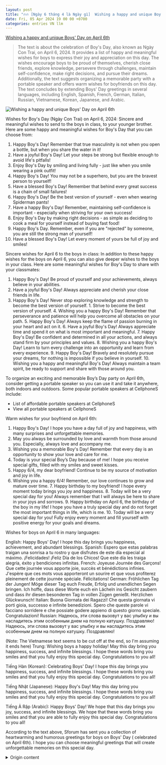 ```yaml
---
layout: post
title: "🔥🔥 [Ngày 6 tháng 4 là Ngày gì]  Wishing a happy and unique Boys' Day on April 6th"
date: Fri, 05 Apr 2024 19 00 00 +0700
categories: entries VN llm
---
```

[ Wishing a happy and unique Boys' Day on April 6th](https://cellphones.com.vn/sforum/loi-chuc-ngay-6-4)

> The text is about the celebration of Boy's Day, also known as Ngày Con Trai, on April 6, 2024. It provides a list of happy and meaningful wishes for boys to express their joy and appreciation on this day. The wishes encourage boys to be proud of themselves, cherish close friends, explore knowledge, persevere through challenges, maintain self-confidence, make right decisions, and pursue their dreams. Additionally, the text suggests organizing a memorable party with a portable speaker and offers warm wishes for boyfriends on this day. The text concludes by extending Boys' Day greetings in several languages, including English, Spanish, French, German, Italian, Russian, Vietnamese, Korean, Japanese, and Arabic.

![ Wishing a happy and unique Boys' Day on April 6th](https://cdn.sforum.vn/sforum/wp-content/uploads/2024/04/loi-chuc-cac-ban-nam-6-4-1.jpg)

 Wishes for Boy's Day (Ngày Con Trai) on April 6, 2024: Sincere and meaningful wishes to send to the boys in class, to your younger brother. Here are some happy and meaningful wishes for Boy's Day that you can choose from:

1. Happy Boy's Day! Remember that true masculinity is not when you open a bottle, but when you share the water in it!
2. Have a joyful Boy's Day! Let your steps be strong but flexible enough to avoid life's pitfalls!
3. Enjoy Boy's Day by smiling and living fully - just like when you smile wearing a pink outfit!
4. Happy Boy's Day! You may not be a superhero, but you are the bravest person to yourself!
5. Have a blessed Boy's Day! Remember that behind every great success is a chain of small failures!
6. Happy Boy's Day! Be the best version of yourself - even when wearing Spiderman pants!
7. Have a happy Boy's Day! Remember, maintaining self-confidence is important - especially when striving for your own success!
8. Enjoy Boy's Day by making right decisions - as simple as deciding to cook a meal for yourself instead of buying fast food!
9. Happy Boy's Day. Remember, even if you are "rejected" by someone, you are still the strong man of yourself!
10. Have a blessed Boy's Day! Let every moment of yours be full of joy and smiles!

Sincere wishes for April 6 to the boys in class: In addition to these happy wishes for the boys on April 6, you can also give deeper wishes to the boys in your class. Here are some meaningful wishes for Boy's Day to share with your classmates:

1. Happy Boy's Day! Be proud of yourself and your achievements, always believe in your abilities.
2. Have a joyful Boy's Day! Always appreciate and cherish your close friends in life.
3. Happy Boy's Day! Never stop exploring knowledge and strength to become the best version of yourself.  1. Strive to become the best version of yourself. 4. Wishing you a happy Boy's Day! Remember that perseverance and patience will help you overcome all obstacles on your path. 5. Happy Boy's Day! Always keep the flame of passion burning in your heart and act on it. 6. Have a joyful Boy's Day! Always appreciate time and spend it on what is most important and meaningful. 7. Happy Boy's Day! Be confident and determined in all your actions, and always stand firm by your principles and values. 8. Wishing you a happy Boy's Day! Learn to turn every challenge into an opportunity and learn from every experience. 9. Happy Boy's Day! Bravely and resolutely pursue your dreams, for nothing is impossible if you believe in yourself. 10. Wishing you a happy and meaningful Boy's Day! Always maintain a team spirit, be ready to support and share with those around you.

To organize an exciting and memorable Boy’s Day party on April 6th, consider getting a portable speaker so you can use it and take it anywhere, both indoors and outdoors. Some popular portable speakers at CellphoneS include:
- List of affordable portable speakers at CellphoneS
- View all portable speakers at CellphoneS

Warm wishes for your boyfriend on April 6th:

1. Happy Boy's Day! I hope you have a day full of joy and happiness, with many surprises and unforgettable memories.
2. May you always be surrounded by love and warmth from those around you. Especially, always love and accompany me.
3. Wishing you a memorable Boy's Day! Remember that every day is an opportunity to show your love and care for me.
4. Today is your special Boy’s Day because of me! I hope you receive special gifts, filled with my smiles and sweet kisses.
5. Happy 6/4, my dear boyfriend! Continue to be my source of motivation and joy in life.
6. Wishing you a happy 6/4!  Remember, our love continues to grow and mature over time. 7. Happy birthday to my boyfriend! I hope every moment today brings you joy and happiness. 8. Today will be a very special day for you! Always remember that I will always be here to share in your joys and sorrows. 9. Happy birthday on April 6, the birthday of the boy in my life! I hope you have a truly special day and do not forget the most important things in life, which is me. 10. Today will be a very special day for you! Fully enjoy every moment and fill yourself with positive energy for your goals and dreams.

Wishes for boys on April 6 in many languages:

English: Happy Boys' Day! I hope this day brings you happiness, achievement, and abundant blessings.
Spanish: Espero que estas palabras traigan una sonrisa a tu rostro y que disfrutes de este día especial al máximo. ¡Felicidades! ¡Feliz Día de los Chicos! Que este día les traiga alegría, éxito y bendiciones infinitas.
French: Joyeuse Journée des Garçons! Que cette journée vous apporte joie, succès et bénédictions infinies. J'espère que ces mots vous apporteront un sourire et que vous profiterez pleinement de cette journée spéciale. Félicitations!
German: Fröhlichen Tag der Jungen! Möge dieser Tag euch Freude, Erfolg und unendlichen Segen bringen. Ich hoffe, dass diese Worte euch ein Lächeln ins Gesicht zaubern und dass ihr diesen besonderen Tag in vollen Zügen genießt. Herzlichen Glückwunsch!
Italian: Buona Giornata dei Ragazzi! Che questa giornata vi porti gioia, successo e infinite benedizioni. Spero che queste parole vi facciano sorridere e che possiate godere appieno di questo giorno speciale. Congratulazioni!
Russian: Надеюсь, эти слова вызовут у вас улыбку и вы насладитесь этим особенным днем на полную катушку. Поздравляю! Надеюсь, эти слова вызовут у вас улыбку и вы насладитесь этим особенным днем на полную катушку. Поздравляю!

(Note: The Vietnamese text seems to be cut off at the end, so I'm assuming it ends here)  Trung: Wishing boys a happy holiday! May this day bring you happiness, success, and infinite blessings. I hope these words bring you smiles and that you fully enjoy this special day. Congratulations to you all!

Tiếng Hàn (Korean): Celebrating Boys' Day! I hope this day brings you happiness, success, and infinite blessings. I hope these words bring you smiles and that you fully enjoy this special day. Congratulations to you all!

Tiếng Nhật (Japanese): Happy Boy's Day! May this day bring you happiness, success, and infinite blessings. I hope these words bring you smiles and that you fully enjoy this special day. Congratulations to you all!

Tiếng Ả Rập (Arabic): Happy Boys' Day! We hope that this day brings you joy, success, and infinite blessings. We hope that these words bring you smiles and that you are able to fully enjoy this special day. Congratulations to you all!

According to the text above, Sforum has sent you a collection of heartwarming and humorous greetings for boys on Boys' Day ( celebrated on April 6th). I hope you can choose meaningful greetings that will create unforgettable memories on this special day.

<details>
  <summary>Origin content</summary>
  ---
layout: post
title: "🔥🔥 [Ngày 6 tháng 4 là Ngày gì] Lời chúc ngày 6/4 Boy's Day hài hước, độc đáo và dễ thương"
date: Fri, 05 Apr 2024 19:00:00 +0700
categories: entries VN
---
[Lời chúc ngày 6/4 Boy's Day hài hước, độc đáo và dễ thương](https://cellphones.com.vn/sforum/loi-chuc-ngay-6-4)

![Lời chúc ngày 6/4 Boy's Day hài hước, độc đáo và dễ thương](https://cdn.sforum.vn/sforum/wp-content/uploads/2024/04/loi-chuc-cac-ban-nam-6-4-1.jpg)

Lời chúc ngày 6/4 Boy's Day (Ngày Con Trai) năm 2024 hài hước, ý nghĩa: Những lời chúc dành cho các bạn nam trong lớp, cho bạn trai.

Lời chúc ngày 6/4 Boy's Day hài hước

Để gửi lời chúc các bạn nam ngày 6 4 bạn có thể chọn những lời chúc vừa hài hước mà lại mang ý nghĩa. Dưới đây là một số lời chúc cho các bạn nam ngày 6/4 Boy’s Day hài hước mà bạn có thể lựa chọn:

1. Chúc mừng ngày Boy's Day! Hãy nhớ rằng, đôi khi sự nam tính nhất không phải là khi bạn mở nắp chai, mà là lúc bạn chia sẻ chai nước đó!

2. Ngày Boy's Day vui vẻ nhé bạn! Hãy để đôi chân của bạn tiến bước mạnh mẽ nhưng đủ linh hoạt để tránh những cạm bẫy của cuộc đời!

3. Hãy tận hưởng ngày 6/4 Boy's Day bằng cách cười sảng khoái và sống hết mình - giống như cách bạn cười khi mặc một bộ quần áo màu hồng!

4. Chúc mừng ngày Boy's Day! Dù bạn có thể không phải là siêu anh hùng, nhưng bạn vẫn là một người dũng cảm nhất đối với mình!

5. Boy's Day hạnh phúc nhé chàng trai! Hãy nhớ rằng, đằng sau mỗi "thành công" lớn là một chuỗi các thất bại nhỏ!

6. Happy Boy's Day! Hãy là phiên bản tốt nhất của chính mình - thậm chí cả khi bạn đang mặc "chiếc quần" của Spiderman!

7. Boy's Day vui vẻ! Hãy nhớ rằng, việc giữ vững sự tự tin là quan trọng - đặc biệt là khi bạn đang cố gắng tiến tới thành công của mình!

8. Hãy tận hưởng Boy's Day bằng cách đưa ra những quyết định đúng đắn - đơn giản như quyết định làm một bữa ăn cho bản thân mà không phải mua đồ ăn nhanh chẳng hạn!

9. Chúc mừng Boy's Day. Hãy nhớ rằng, dù bạn có bị "phản bội" bởi một cô nàng nào đó, bạn vẫn là người đàn ông mạnh mẽ của riêng mình!

10. Boy's Day hạnh phúc! Hãy để mỗi khoảnh khắc của bạn đều tràn đầy niềm vui và nụ cười nhé!

Lời chúc ngày 6/4 cho các bạn trong lớp ý nghĩa

Ngoài những lời chúc các bạn nam ngày 6 4 hài hước, bạn có thể dành những lời chúc sâu sắc hơn tới các bạn nam trong lớp của mình. Cùng điểm qua những lời chúc ngày 6/4 ý nghĩa dành cho các bạn trong lớp nhé:

1. Chúc mừng Ngày của Con Trai! Hãy tự hào về bản thân mình và những điều bạn đã đạt được, và luôn tin tưởng vào khả năng của bản thân.

2. Chúc bạn một Ngày của Con Trai vui vẻ! Hãy luôn biết trân trọng và quý trọng những người bạn thân thiết trong cuộc sống của mình nhé.

3. Chúc mừng Ngày của Con Trai! Hãy không ngừng tìm tòi kiến thức và sức mạnh để trở thành phiên bản tốt nhất của chính mình.

4. Chúc bạn Boy’s Day thật hạnh phúc nhé! Hãy nhớ rằng, sự bền bỉ và kiên nhẫn sẽ giúp bạn vượt qua mọi khó khăn trên con đường phía trước.

5. Chúc mừng Ngày của Con Trai! Hãy luôn giữ lửa đam mê cháy bỏng trong trái tim và hành động với niềm đam mê đó.

6. Ngày của Con Trai vui vẻ bạn nhé! Hãy luôn biết trân trọng thời gian và dành nó cho những điều quan trọng và ý nghĩa nhất.

7. Chúc mừng Ngày của Con Trai! Hãy tự tin và quyết định trong mọi hành động của mình, và hãy luôn giữ vững lập trường và nguyên tắc của bản thân.

8. Chúc bạn Ngày của Con Trai hạnh phúc! Hãy luôn biết biến mọi thử thách thành cơ hội và học hỏi từ mọi trải nghiệm.

9. Chúc mừng Ngày của Con Trai! Hãy dũng cảm và kiên định đi theo đuổi ước mơ của mình, vì không có gì là không thể nếu bạn tin vào mình.

10. Chúc bạn Ngày của Con Trai vui vẻ và ý nghĩa! Hãy luôn giữ vững tinh thần đồng đội, sẵn sàng hỗ trợ và chia sẻ với những người xung quanh.

Để tổ chức buổi tiệc ngày 6/4 Boy’s Day thật sôi động và đáng nhớ, bạn nên trang bị cho mình một chiếc loa kéo để có thể sử dụng và mang đi được mọi nơi cả trong nhà lẫn ngoài trời. Một số sản phẩm loa kéo được quan tâm nhiều tại CellphoneS

Danh sách loa kéo giá tốt tại CellphoneS Xem tất cả

Lời chúc dành cho bạn trai ngày 6/4 dễ thương

Chắc hẳn vào ngày Boy’s Day, đối với bạn trai của mình bạn sẽ luôn muốn dành cho anh ấy những món quà và lời chúc tốt đẹp nhất. Bạn có thể tham khảo lời chúc các bạn nam ngày 6 4 sau để dành tặng bạn trai của mình:

1. Chúc mừng ngày của anh! Hy vọng anh sẽ có một ngày tràn đầy niềm vui và hạnh phúc, với nhiều bất ngờ và kỷ niệm đáng nhớ.

2. Chúc anh luôn được bao bọc bởi cảm xúc yêu thương và sự ấm áp từ những người xung quanh. Đặc biệt hãy luôn yêu thương và đồng hành cùng với em nhé.

3. Chúc bạn trai của em một ngày thật đáng nhớ! Hãy biết rằng, mỗi ngày đều là một cơ hội để chứng tỏ tình yêu và sự quan tâm của anh đối với em.

4. Hôm nay là Boy’s Day đặc biệt của anh vì đã có em! Hy vọng anh sẽ nhận được những món quà đặc biệt, đầy ắp những nụ cười và nụ hôn ngọt ngào của em.

5. Chúc mừng ngày 6/4, bạn trai đáng yêu của em! Hãy cứ tiếp tục là nguồn động viên và niềm vui trong cuộc sống của em anh nhé.

6. Chúc anh một ngày 6/4 vui vẻ! Hãy nhớ rằng, tình yêu của chúng ta không ngừng to lớn và trưởng thành theo thời gian.

7. Chúc mừng bạn trai của em! Hy vọng mỗi khoảnh khắc trong ngày hôm nay sẽ đem lại cho anh niềm vui và sự hạnh phúc.

8. Hôm nay sẽ là một ngày rất đặc biệt của anh! Hãy luôn nhớ rằng, em sẽ luôn ở đây để chia sẻ mọi niềm vui và nỗi buồn cùng anh.

9. Chúc mừng ngày 6/4, người con trai của cuộc đời em! Hy vọng anh sẽ có một ngày thật đặc biệt và không quên những điều quan trọng nhất trong cuộc sống đó là em.

10. Ngày hôm nay sẽ rất đặc biệt đối với anh! Hãy cứ tận hưởng mỗi khoảnh khắc và đong đầy năng lượng tích cực cho những mục tiêu và ước mơ của anh.

Lời chúc cho các bạn nam ngày 6/4 bằng nhiều thứ tiếng

Không chỉ những lời chúc bằng tiếng Việt, bạn có thể gửi lời chúc các bạn nam ngày 6 4 bằng nhiều thứ tiếng khác nhau để tạo được ấn tượng. Một số lời chúc ngày 6/4 bằng nhiều thứ tiếng dưới đây:

Tiếng anh: Happy Boys' Day! I hope this day brings you happiness, achievement, and abundant blessings.

Happy Boys' Day! I hope this day brings you happiness, achievement, and abundant blessings. Tiếng Tây Ban Nha: Espero que estas palabras traigan una sonrisa a tu rostro y que disfrutes de este día especial al máximo. ¡Felicidades! ¡Feliz Día de los Chicos! Que este día les traiga alegría, éxito y bendiciones infinitas.

Espero que estas palabras traigan una sonrisa a tu rostro y que disfrutes de este día especial al máximo. ¡Felicidades! ¡Feliz Día de los Chicos! Que este día les traiga alegría, éxito y bendiciones infinitas. Tiếng Pháp: Joyeuse Journée des Garçons! Que cette journée vous apporte joie, succès et bénédictions infinies. J'espère que ces mots vous apporteront un sourire et que vous profiterez pleinement de cette journée spéciale. Félicitations!

Joyeuse Journée des Garçons! Que cette journée vous apporte joie, succès et bénédictions infinies. J'espère que ces mots vous apporteront un sourire et que vous profiterez pleinement de cette journée spéciale. Félicitations! Tiếng Đức: Fröhlichen Tag der Jungen! Möge dieser Tag euch Freude, Erfolg und unendlichen Segen bringen. Ich hoffe, dass diese Worte euch ein Lächeln ins Gesicht zaubern und dass ihr diesen besonderen Tag in vollen Zügen genießt. Herzlichen Glückwunsch!

Tiếng Ý: Buona Giornata dei Ragazzi! Che questa giornata vi porti gioia, successo e infinite benedizioni. Spero che queste parole vi facciano sorridere e che possiate godere appieno di questo giorno speciale. Congratulazioni!

Buona Giornata dei Ragazzi! Che questa giornata vi porti gioia, successo e infinite benedizioni. Spero che queste parole vi facciano sorridere e che possiate godere appieno di questo giorno speciale. Congratulazioni! Tiếng Nga: Надеюсь, эти слова вызовут у вас улыбку и вы насладитесь этим особенным днем на полную катушку. Поздравляю!

Надеюсь, эти слова вызовут у вас улыбку и вы насладитесь этим особенным днем на полную катушку. Поздравляю! Tiếng Trung: 祝男孩们节日快乐！愿这一天给你们带来快乐、成功和无尽的祝福。 希望这些话能带给你们笑容，愿你们尽情享受这个特别的日子。祝贺你们！

祝男孩们节日快乐！愿这一天给你们带来快乐、成功和无尽的祝福。 希望这些话能带给你们笑容，愿你们尽情享受这个特别的日子。祝贺你们！ Tiếng Hàn: 소년날을 축하합니다! 이 날이 여러분에게 행복과 성공, 무한한 축복을 가져다주길 바랍니다. 이 말이 여러분에게 웃음을 가져다주길 바라며, 이 특별한 날을 축하합니다!

소년날을 축하합니다! 이 날이 여러분에게 행복과 성공, 무한한 축복을 가져다주길 바랍니다. 이 말이 여러분에게 웃음을 가져다주길 바라며, 이 특별한 날을 축하합니다! Tiếng Nhật: 男の子の日おめでとうございます！この日が皆さんに幸せや成功、無限の祝福をもたらしますように。この言葉が皆さんに笑顔をもたらし、この特別な日を十分に楽しめることを願っています。おめでとうございます！

男の子の日おめでとうございます！この日が皆さんに幸せや成功、無限の祝福をもたらしますように。この言葉が皆さんに笑顔をもたらし、この特別な日を十分に楽しめることを願っています。おめでとうございます！ Tiếng Ả Rập: يوم سعيد للأولاد! نتمنى أن يجلب لكم هذا اليوم الفرح والنجاح والبركات اللانهائي. آمل أن تجلب لكم هذه الكلمات بسمة، وأن تتمكنوا من الاستمتاع باليوم الخاص هذا بكل ما فيه. مبروك!

Qua bài viết trên, Sforum đã gửi tới bạn tổng hợp lời chúc các bạn nam ngày 6/4 ấn tượng, dễ thương và hài hước, Hi vọng các bạn có thể chọn được những lời chúc các bạn nam ngày 6/4 ý nghĩa để có những kỷ niệm đẹp thật khó quên vào ngày này nhé!


</details>
